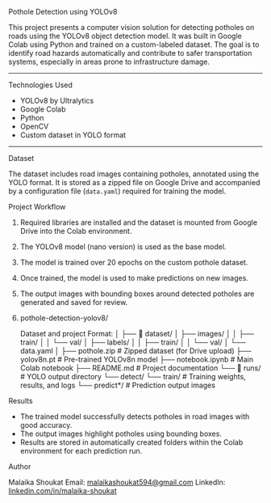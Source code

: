 
Pothole Detection using YOLOv8

This project presents a computer vision solution for detecting potholes on roads using the YOLOv8 object detection model. It was built in Google Colab using Python and trained on a custom-labeled dataset. The goal is to identify road hazards automatically and contribute to safer transportation systems, especially in areas prone to infrastructure damage.

---

Technologies Used

* YOLOv8 by Ultralytics
* Google Colab
* Python
* OpenCV
* Custom dataset in YOLO format

---

 Dataset

The dataset includes road images containing potholes, annotated using the YOLO format. It is stored as a zipped file on Google Drive and accompanied by a configuration file (`data.yaml`) required for training the model.

 Project Workflow

1. Required libraries are installed and the dataset is mounted from Google Drive into the Colab environment.
2. The YOLOv8 model (nano version) is used as the base model.
3. The model is trained over 20 epochs on the custom pothole dataset.
4. Once trained, the model is used to make predictions on new images.
5. The output images with bounding boxes around detected potholes are generated and saved for review.
6. pothole-detection-yolov8/

   Dataset and project Format:
│
├── 📁 dataset/
│   ├── images/
│   │   ├── train/
│   │   └── val/
│   ├── labels/
│   │   ├── train/
│   │   └── val/
│   └── data.yaml
│
├── pothole.zip                  # Zipped dataset (for Drive upload)
├── yolov8n.pt                   # Pre-trained YOLOv8n model
├── notebook.ipynb               # Main Colab notebook
├── README.md                    # Project documentation
└── 📁 runs/                      # YOLO output directory
    └── detect/
        └── train/               # Training weights, results, and logs
        └── predict*/            # Prediction output images


 Results

* The trained model successfully detects potholes in road images with good accuracy.
* The output images highlight potholes using bounding boxes.
* Results are stored in automatically created folders within the Colab environment for each prediction run.



Author

Malaika Shoukat
Email: [malaikashoukat594@gmail.com](mailto:malaikashoukat594@gmail.com)
LinkedIn: [linkedin.com/in/malaika-shoukat](https://www.linkedin.com/in/malaika-shoukat)


